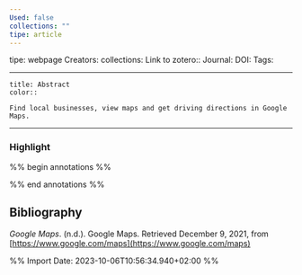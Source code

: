 ```yaml
---
Used: false
collections: ""
tipe: article
---
```

tipe: webpage
Creators: 
collections: 
Link to zotero:: 
Journal: 
DOI: 
Tags: 

---
```ad-note
title: Abstract
color:: 

Find local businesses, view maps and get driving directions in Google Maps.

```

---
### Highlight

%% begin annotations %%

%% end annotations %%

## Bibliography

_Google Maps_. (n.d.). Google Maps. Retrieved December 9, 2021, from [https://www.google.com/maps](https://www.google.com/maps)

%% Import Date: 2023-10-06T10:56:34.940+02:00 %%
